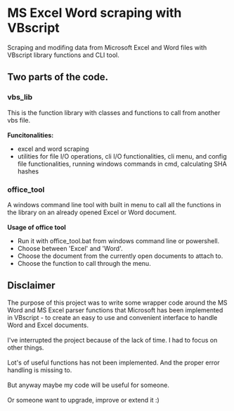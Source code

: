 # MS Excel Word scraping with VBscript
Scraping and modifing data from Microsoft Excel and Word files with VBscript library functions and CLI tool.


<h2>Two parts of the code.</h2>

<h3>vbs_lib</h3>
This is the function library with classes and functions to call from another vbs file.
<br/><br/>
<b>Funcitonalities:</b>
<ul>
  <li>excel and word scraping</li>
<li>utilities for file I/O operations, cli I/O functionalities, cli menu, and config file functionalities, running windows commands in cmd, calculating SHA hashes</li>
</ul>
  
<h3>office_tool</h3>
A windows command line tool with built in menu to call all the functions in the library on an already opened Excel or Word document.
<br/><br/>
<b>Usage of office tool</b><br/>
<ul>
  <li>Run it with office_tool.bat from windows command line or powershell.</li>
<li>Choose between 'Excel' and 'Word'.</li>
<li>Choose the document from the currently open documents to attach to.</li>
<li>Choose the function to call through the menu.</li>
</ul>





<h2>Disclaimer</h2>
The purpose of this project was to write some wrapper code around the MS Word and MS Excel parser functions that Microsoft has been implemented in VBscript - to create an easy to use and convenient interface to handle Word and Excel documents.
<br/><br/>
I've interrupted the project because of the lack of time. I had to focus on other things.
<br/><br/>
Lot's of useful functions has not been implemented. And the proper error handling is missing to.
<br/><br/>
But anyway maybe my code will be useful for someone.
<br/><br/>
Or someone want to upgrade, improve or extend it :)
<br/><br/>
